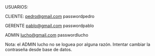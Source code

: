 USUARIOS:

CLIENTE:
pedro@gmail.com
passwordpedro

GERENTE
pablo@gmail.com
passwordpablo

ADMIN
lucho@gmail.com
passwordlucho


Nota: el ADMIN lucho no se loguea por alguna razón. Intentar cambiar la contraseña desde base de datos.
